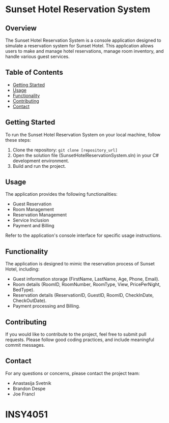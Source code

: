# Sunset Hotel Reservation System

## Overview
The Sunset Hotel Reservation System is a console application designed to simulate a reservation system for Sunset Hotel. This application allows users to make and manage hotel reservations, manage room inventory, and handle various guest services.

## Table of Contents
- [Getting Started](#getting-started)
- [Usage](#usage)
- [Functionality](#functionality)
- [Contributing](#contributing)
- [Contact](#contact)

## Getting Started
To run the Sunset Hotel Reservation System on your local machine, follow these steps:

1. Clone the repository: `git clone [repository_url]`
2. Open the solution file (SunsetHotelReservationSystem.sln) in your C# development environment.
3. Build and run the project.

## Usage
The application provides the following functionalities:

- Guest Reservation
- Room Management
- Reservation Management
- Service Inclusion
- Payment and Billing

Refer to the application's console interface for specific usage instructions.

## Functionality
The application is designed to mimic the reservation process of Sunset Hotel, including:

- Guest information storage (FirstName, LastName, Age, Phone, Email).
- Room details (RoomID, RoomNumber, RoomType, View, PricePerNight, BedType).
- Reservation details (ReservationID, GuestID, RoomID, CheckInDate, CheckOutDate).
- Payment processing and Billing.

## Contributing
If you would like to contribute to the project, feel free to submit pull requests. Please follow good coding practices, and include meaningful commit messages.

## Contact
For any questions or concerns, please contact the project team:

- Anastasija Svetnik
- Brandon Despe
- Joe Francl

# INSY4051
